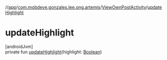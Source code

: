 //[app](../../../index.md)/[com.mobdeve.gonzales.lee.ong.artemis](../index.md)/[ViewOwnPostActivity](index.md)/[updateHighlight](update-highlight.md)

# updateHighlight

[androidJvm]\
private fun [updateHighlight](update-highlight.md)(highlight: [Boolean](https://kotlinlang.org/api/latest/jvm/stdlib/kotlin/-boolean/index.html))
